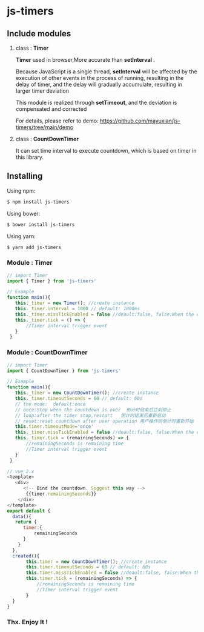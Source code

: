 # js-timers


## Include modules

1. class : **Timer**

   **Timer** used in browser,More accurate than **setInterval** .

   Because JavaScript is a single thread,  **setInterval** will be affected by the execution of other events in the process of running, resulting in the delay of timer, and the delay will gradually accumulate, resulting in larger timer deviation

   This module is realized through **setTimeout**, and the deviation is compensated and corrected

   For details, please refer to demo: https://github.com/mayuxian/js-timers/tree/main/demo

2. class : **CountDownTimer**

   It can set time interval to execute countdown, which is based on timer in this library.



## Installing

Using npm:

```bash
$ npm install js-timers
```

Using bower:

```bash
$ bower install js-timers
```

Using yarn:

```bash
$ yarn add js-timers
```

 	

###  Module : Timer

``` javascript
// import Timer
import { Timer } from 'js-timers'

// Example
function main(){
   this._timer = new Timer(); //create instance
   this._timer.interval = 1000 // default: 1000ms
   this._timer.missTickEnabled = false //deault:false, false:When the countdown error exceeds the time interval, false will be executed immediately. true:Otherwise, miss the tick event.
   this._timer.tick = () => {
       //Timer interval trigger event
   }
 }
```



###  Module : CountDownTimer

```javascript
// import Timer
import { CountDownTimer } from 'js-timers'

// Example
function main(){
   this._timer = new CountDownTimer(); //create instance
   this._timer.timeoutSeconds = 60 // default: 60s
   // the mode:  default:once 
   // once:Stop when the countdown is over  倒计时结束后立刻停止
   // loop:after the timer stop,restart   倒计时结束后重新启动
   // reset:reset countdown after user operation 用户操作则倒计时重新开始
   this.timer.timeoutMode='once' 
   this._timer.missTickEnabled = false //deault:false, false:When the countdown error exceeds the time interval, false will be executed immediately. true:Otherwise, miss the tick event.
   this._timer.tick = (remainingSeconds) => {
       //remainingSeconds is remaining time
       //Timer interval trigger event
   }
 }

```

``` javascript
// vue 2.x
<template>
   <div>
      <!-- Bind the countdown. Suggest this way -->
       {{timer.remainingSeconds}}
    </div>
</template>
export default {
  data(){
   return {
      timer:{
          remainingSeconds
      }
    }
  },
  created(){
       this.timer = new CountDownTimer(); //create instance
       this.timer.timeoutSeconds = 60 // default: 60s
       this.timer.missTickEnabled = false //deault:false, false:When the countdown error exceeds the time interval, false will be executed immediately. true:Otherwise, miss the tick event.
       this.timer.tick = (remainingSeconds) => {
           //remainingSeconds is remaining time
           //Timer interval trigger event
       }
  }
}
```



### Thx. Enjoy It !

